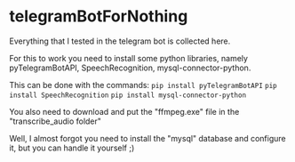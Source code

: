 # telegramBotForNothing
Everything that I tested in the telegram bot is collected here.

For this to work you need to install some python libraries, namely
pyTelegramBotAPI, SpeechRecognition, mysql-connector-python.

This can be done with the commands:
`pip install pyTelegramBotAPI`
`pip install SpeechRecognition`
`pip install mysql-connector-python`

You also need to download and put the "ffmpeg.exe" file in the "transcribe_audio folder"

Well, I almost forgot you need to install the "mysql" database and configure it, but you can handle it yourself ;)
